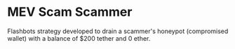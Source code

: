 # MEV Scam Scammer

Flashbots strategy developed to drain a scammer's honeypot (compromised wallet) with a balance of $200 tether and 0 ether.
